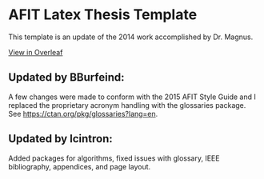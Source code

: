 # AFIT Latex Thesis Template

This template is an update of the 2014 work accomplished by Dr. Magnus.  

<a href="https://www.overleaf.com/read/qzkdcjpqvjbg">View in Overleaf</a>

## Updated by BBurfeind:
A few changes were made to conform with the 2015 AFIT Style Guide and I replaced the proprietary acronym handling with the glossaries package.  See https://ctan.org/pkg/glossaries?lang=en.

## Updated by lcintron:
Added packages for algorithms, fixed issues with glossary, IEEE bibliography, appendices, and page layout.
